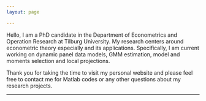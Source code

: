 ```yaml
---
layout: page

---
```

Hello, I am a PhD candidate in the Department of Econometrics and Operation Research at Tilburg University. My research centers around econometric theory especially and its applications. Specifically, I am current working on dynamic panel data models, GMM estimation, model and moments selection and local projections.

Thank you for taking the time to visit my personal website and please feel free to contact me for Matlab codes or any other questions about my research projects.

---
